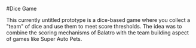 #Dice Game

This currently untitled prototype is a dice-based game where you collect a "team" of dice and use them to meet score thresholds. The idea was to combine the scoring mechanisms of Balatro with the team building aspect of games like Super Auto Pets.

